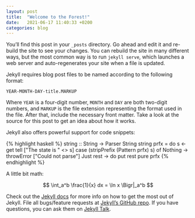 ```yaml
---
layout: post
title:  "Welcome to the Forest!"
date:   2021-06-17 11:40:33 +0200
categories: blog
---
```

You’ll find this post in your `_posts` directory. Go ahead and edit it and re-build the site to see your changes. You can rebuild the site in many different ways, but the most common way is to run `jekyll serve`, which launches a web server and auto-regenerates your site when a file is updated.

<!--more-->

Jekyll requires blog post files to be named according to the following format:

`YEAR-MONTH-DAY-title.MARKUP`

Where `YEAR` is a four-digit number, `MONTH` and `DAY` are both two-digit numbers, and `MARKUP` is the file extension representing the format used in the file. After that, include the necessary front matter. Take a look at the source for this post to get an idea about how it works.

Jekyll also offers powerful support for code snippets:

{% highlight haskell %}
string :: String -> Parser String
string prfx = do
  s <- get
  tell ["The state is " <> s]
  case (stripPrefix (Pattern prfx) s) of
    Nothing -> throwError ["Could not parse"]
    Just rest -> do
      put rest
      pure prfx
{% endhighlight %}

A little bit math:

$$
\int_a^b \frac{1}{x} dx = \ln x \Bigr|_a^b
$$

Check out the [Jekyll docs][jekyll-docs] for more info on how to get the most out of Jekyll. File all bugs/feature requests at [Jekyll’s GitHub repo][jekyll-gh]. If you have questions, you can ask them on [Jekyll Talk][jekyll-talk].

[jekyll-docs]: https://jekyllrb.com/docs/home
[jekyll-gh]:   https://github.com/jekyll/jekyll
[jekyll-talk]: https://talk.jekyllrb.com/
